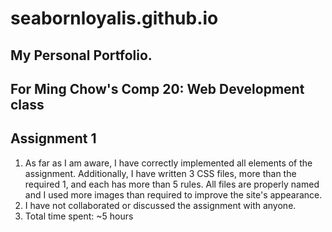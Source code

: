 # seabornloyalis.github.io
## My Personal Portfolio.
## For Ming Chow's Comp 20: Web Development class
## Assignment 1

1. As far as I am aware, I have correctly implemented all elements of the assignment. Additionally, I have written 3 CSS files, more than the required 1, and each has more than 5 rules. All files are properly named and I used more images than required to improve the site's appearance.
2. I have not collaborated or discussed the assignment with anyone.
3. Total time spent: ~5 hours